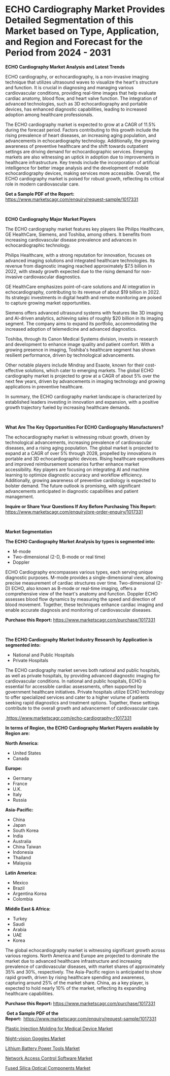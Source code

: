 <p><h1>ECHO Cardiography Market Provides Detailed Segmentation of this Market based on Type, Application, and Region and Forecast for the Period from 2024 - 2031</h1></p><p><strong>ECHO Cardiography Market Analysis and Latest Trends</strong></p>
<p><p>ECHO cardiography, or echocardiography, is a non-invasive imaging technique that utilizes ultrasound waves to visualize the heart's structure and function. It is crucial in diagnosing and managing various cardiovascular conditions, providing real-time images that help evaluate cardiac anatomy, blood flow, and heart valve function. The integration of advanced technologies, such as 3D echocardiography and portable devices, has enhanced diagnostic capabilities, leading to increased adoption among healthcare professionals.</p><p>The ECHO cardiography market is expected to grow at a CAGR of 11.5% during the forecast period. Factors contributing to this growth include the rising prevalence of heart diseases, an increasing aging population, and advancements in echocardiography technology. Additionally, the growing awareness of preventive healthcare and the shift towards outpatient settings are driving demand for echocardiographic services. Emerging markets are also witnessing an uptick in adoption due to improvements in healthcare infrastructure. Key trends include the incorporation of artificial intelligence for better image analysis and the development of mobile echocardiography devices, making services more accessible. Overall, the ECHO cardiography market is poised for robust growth, reflecting its critical role in modern cardiovascular care.</p></p>
<p><strong>Get a Sample PDF of the Report:&nbsp;</strong> <a href="https://www.marketscagr.com/enquiry/request-sample/1017331?utm_campaign=1166&utm_medium=2&utm_source=Github&utm_content=ia&utm_term=04122024&utm_id=echo-cardiography">https://www.marketscagr.com/enquiry/request-sample/1017331</a></p>
<p>&nbsp;</p>
<p><strong>ECHO Cardiography Major Market Players</strong></p>
<p><p>The ECHO cardiography market features key players like Philips Healthcare, GE HealthCare, Siemens, and Toshiba, among others. It benefits from increasing cardiovascular disease prevalence and advances in echocardiographic technology. </p><p>Philips Healthcare, with a strong reputation for innovation, focuses on advanced imaging solutions and integrated healthcare technologies. Its revenue from diagnostic imaging reached approximately $7.5 billion in 2022, with steady growth expected due to the rising demand for non-invasive cardiovascular diagnostics.</p><p>GE HealthCare emphasizes point-of-care solutions and AI integration in echocardiography, contributing to its revenue of about $19 billion in 2022. Its strategic investments in digital health and remote monitoring are poised to capture growing market opportunities.</p><p>Siemens offers advanced ultrasound systems with features like 3D imaging and AI-driven analytics, achieving sales of roughly $20 billion in its imaging segment. The company aims to expand its portfolio, accommodating the increased adoption of telemedicine and advanced diagnostics.</p><p>Toshiba, through its Canon Medical Systems division, invests in research and development to enhance image quality and patient comfort. With a growing presence in imaging, Toshiba's healthcare segment has shown resilient performance, driven by technological advancements.</p><p>Other notable players include Mindray and Esaote, known for their cost-effective solutions, which cater to emerging markets. The global ECHO cardiography market is projected to grow at a CAGR of about 5% over the next few years, driven by advancements in imaging technology and growing applications in preventive healthcare.</p><p>In summary, the ECHO cardiography market landscape is characterized by established leaders investing in innovation and expansion, with a positive growth trajectory fueled by increasing healthcare demands.</p></p>
<p>&nbsp;</p>
<p><strong>What Are The Key Opportunities For ECHO Cardiography Manufacturers?</strong></p>
<p><p>The echocardiography market is witnessing robust growth, driven by technological advancements, increasing prevalence of cardiovascular diseases, and a rising aging population. The global market is projected to expand at a CAGR of over 5% through 2028, propelled by innovations in portable and 3D echocardiographic devices. Rising healthcare expenditures and improved reimbursement scenarios further enhance market accessibility. Key players are focusing on integrating AI and machine learning to optimize diagnostic accuracy and workflow efficiency. Additionally, growing awareness of preventive cardiology is expected to bolster demand. The future outlook is promising, with significant advancements anticipated in diagnostic capabilities and patient management.</p></p>
<p><strong>Inquire or Share Your Questions If Any Before Purchasing This Report:</strong> <a href="https://www.marketscagr.com/enquiry/pre-order-enquiry/1017331?utm_campaign=1166&utm_medium=2&utm_source=Github&utm_content=ia&utm_term=04122024&utm_id=echo-cardiography">https://www.marketscagr.com/enquiry/pre-order-enquiry/1017331</a></p>
<p>&nbsp;</p>
<p><strong>Market Segmentation</strong></p>
<p><strong>The ECHO Cardiography Market Analysis by types is segmented into:</strong></p>
<p><ul><li>M-mode</li><li>Two-dimensional (2-D, B-mode or real time)</li><li>Doppler</li></ul></p>
<p><p>ECHO Cardiography encompasses various types, each serving unique diagnostic purposes. M-mode provides a single-dimensional view, allowing precise measurement of cardiac structures over time. Two-dimensional (2-D) ECHO, also known as B-mode or real-time imaging, offers a comprehensive view of the heart's anatomy and function. Doppler ECHO assesses blood flow dynamics by measuring the speed and direction of blood movement. Together, these techniques enhance cardiac imaging and enable accurate diagnosis and monitoring of cardiovascular diseases.</p></p>
<p><strong>Purchase this Report:&nbsp;</strong><a href="https://www.marketscagr.com/purchase/1017331?utm_campaign=1166&utm_medium=2&utm_source=Github&utm_content=ia&utm_term=04122024&utm_id=echo-cardiography">https://www.marketscagr.com/purchase/1017331</a></p>
<p>&nbsp;</p>
<p><strong>The ECHO Cardiography Market Industry Research by Application is segmented into:</strong></p>
<p><ul><li>National and Public Hospitals</li><li>Private Hospitals</li></ul></p>
<p><p>The ECHO cardiography market serves both national and public hospitals, as well as private hospitals, by providing advanced diagnostic imaging for cardiovascular conditions. In national and public hospitals, ECHO is essential for accessible cardiac assessments, often supported by government healthcare initiatives. Private hospitals utilize ECHO technology to offer specialized services and cater to a higher volume of patients seeking rapid diagnostics and treatment options. Together, these settings contribute to the overall growth and advancement of cardiovascular care.</p></p>
<p><a href="https://www.marketscagr.com/echo-cardiography-r1017331?utm_campaign=1166&utm_medium=2&utm_source=Github&utm_content=ia&utm_term=04122024&utm_id=echo-cardiography">&nbsp;https://www.marketscagr.com/echo-cardiography-r1017331</a></p>
<p><strong>In terms of Region, the ECHO Cardiography Market Players available by Region are:</strong></p>
<p>
    <p> <strong> North America: </strong>
        <ul>
            <li>United States</li>
            <li>Canada</li>
        </ul>
        </p> 
    <p> <strong> Europe: </strong>
        <ul>
            <li>Germany</li>
            <li>France</li>
            <li>U.K.</li>
            <li>Italy</li>
            <li>Russia</li>
        </ul>
        </p> 
    <p> <strong> Asia-Pacific: </strong>
        <ul>
            <li>China</li>
            <li>Japan</li>
            <li>South Korea</li>
            <li>India</li>
            <li>Australia</li>
            <li>China Taiwan</li>
            <li>Indonesia</li>
            <li>Thailand</li>
            <li>Malaysia</li>
        </ul>
        </p> 
    <p> <strong> Latin America: </strong>
        <ul>
            <li>Mexico</li>
            <li>Brazil</li>
            <li>Argentina Korea</li>
            <li>Colombia</li>
        </ul>
        </p> 
    <p> <strong> Middle East & Africa: </strong>
        <ul>
            <li>Turkey</li>
            <li>Saudi</li>
            <li>Arabia</li>
            <li>UAE</li>
            <li>Korea</li>
        </ul>
    </p>
    </p>
<p><p>The global echocardiography market is witnessing significant growth across various regions. North America and Europe are projected to dominate the market due to advanced healthcare infrastructure and increasing prevalence of cardiovascular diseases, with market shares of approximately 35% and 30%, respectively. The Asia-Pacific region is anticipated to show rapid growth, driven by rising healthcare spending and awareness, capturing around 25% of the market share. China, as a key player, is expected to hold nearly 10% of the market, reflecting its expanding healthcare capabilities.</p></p>
<p><strong>Purchase this Report: </strong><a href="https://www.marketscagr.com/purchase/1017331?utm_campaign=1166&utm_medium=2&utm_source=Github&utm_content=ia&utm_term=04122024&utm_id=echo-cardiography">https://www.marketscagr.com/purchase/1017331</a></p>
<p>&nbsp;<strong>Get a Sample PDF of the Report:&nbsp;&nbsp;</strong><a href="https://www.marketscagr.com/enquiry/request-sample/1017331?utm_campaign=1166&utm_medium=2&utm_source=Github&utm_content=ia&utm_term=04122024&utm_id=echo-cardiography">https://www.marketscagr.com/enquiry/request-sample/1017331</a></p>
<p><strong></strong></p>
<p><p><a href="https://www.linkedin.com/pulse/key-driving-factors-plastic-injection-molding-medical-a2ebc?utm_campaign=1166&utm_medium=2&utm_source=Github&utm_content=ia&utm_term=04122024&utm_id=echo-cardiography">Plastic Injection Molding for Medical Device Market</a></p><p><a href="https://github.com/ElviraLeka1962/Market-Research-Report-List-1/blob/main/night-vision-goggles-market.md?utm_campaign=1166&utm_medium=2&utm_source=Github&utm_content=ia&utm_term=04122024&utm_id=echo-cardiography">Night-vision Goggles Market</a></p><p><a href="https://issuu.com/reportprime-2/docs/lithium-battery-power-tools-market-size-2030.pptx?utm_campaign=1166&utm_medium=2&utm_source=Github&utm_content=ia&utm_term=04122024&utm_id=echo-cardiography">Lithium Battery Power Tools Market</a></p><p><a href="https://www.linkedin.com/pulse/growth-projections-network-access-control-software-market-from-r2cjf?utm_campaign=1166&utm_medium=2&utm_source=Github&utm_content=ia&utm_term=04122024&utm_id=echo-cardiography">Network Access Control Software Market</a></p><p><a href="https://issuu.com/reportprime-2/docs/fused-silica-optical-components-market-size-2030.p?utm_campaign=1166&utm_medium=2&utm_source=Github&utm_content=ia&utm_term=04122024&utm_id=echo-cardiography">Fused Silica Optical Components Market</a></p></p>